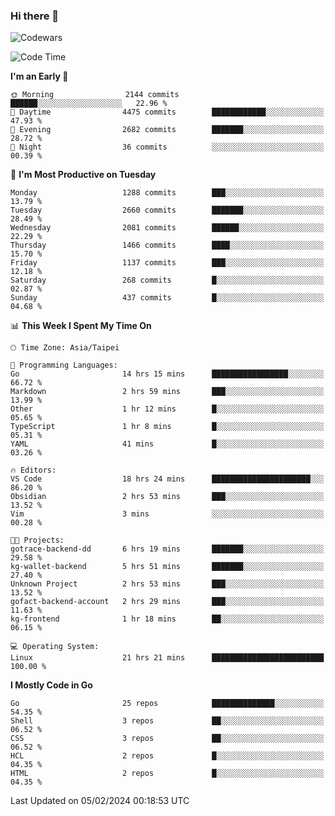 ### Hi there 👋

![Codewars](https://www.codewars.com/users/omegaatt36/badges/small)

<!--START_SECTION:waka-->
![Code Time](http://img.shields.io/badge/Code%20Time-2%2C151%20hrs%2052%20mins-blue)

**I'm an Early 🐤** 

```text
🌞 Morning                2144 commits        ██████░░░░░░░░░░░░░░░░░░░   22.96 % 
🌆 Daytime                4475 commits        ████████████░░░░░░░░░░░░░   47.93 % 
🌃 Evening                2682 commits        ███████░░░░░░░░░░░░░░░░░░   28.72 % 
🌙 Night                  36 commits          ░░░░░░░░░░░░░░░░░░░░░░░░░   00.39 % 
```
📅 **I'm Most Productive on Tuesday** 

```text
Monday                   1288 commits        ███░░░░░░░░░░░░░░░░░░░░░░   13.79 % 
Tuesday                  2660 commits        ███████░░░░░░░░░░░░░░░░░░   28.49 % 
Wednesday                2081 commits        ██████░░░░░░░░░░░░░░░░░░░   22.29 % 
Thursday                 1466 commits        ████░░░░░░░░░░░░░░░░░░░░░   15.70 % 
Friday                   1137 commits        ███░░░░░░░░░░░░░░░░░░░░░░   12.18 % 
Saturday                 268 commits         █░░░░░░░░░░░░░░░░░░░░░░░░   02.87 % 
Sunday                   437 commits         █░░░░░░░░░░░░░░░░░░░░░░░░   04.68 % 
```


📊 **This Week I Spent My Time On** 

```text
🕑︎ Time Zone: Asia/Taipei

💬 Programming Languages: 
Go                       14 hrs 15 mins      █████████████████░░░░░░░░   66.72 % 
Markdown                 2 hrs 59 mins       ███░░░░░░░░░░░░░░░░░░░░░░   13.99 % 
Other                    1 hr 12 mins        █░░░░░░░░░░░░░░░░░░░░░░░░   05.65 % 
TypeScript               1 hr 8 mins         █░░░░░░░░░░░░░░░░░░░░░░░░   05.31 % 
YAML                     41 mins             █░░░░░░░░░░░░░░░░░░░░░░░░   03.26 % 

🔥 Editors: 
VS Code                  18 hrs 24 mins      ██████████████████████░░░   86.20 % 
Obsidian                 2 hrs 53 mins       ███░░░░░░░░░░░░░░░░░░░░░░   13.52 % 
Vim                      3 mins              ░░░░░░░░░░░░░░░░░░░░░░░░░   00.28 % 

🐱‍💻 Projects: 
gotrace-backend-dd       6 hrs 19 mins       ███████░░░░░░░░░░░░░░░░░░   29.58 % 
kg-wallet-backend        5 hrs 51 mins       ███████░░░░░░░░░░░░░░░░░░   27.40 % 
Unknown Project          2 hrs 53 mins       ███░░░░░░░░░░░░░░░░░░░░░░   13.52 % 
gofact-backend-account   2 hrs 29 mins       ███░░░░░░░░░░░░░░░░░░░░░░   11.63 % 
kg-frontend              1 hr 18 mins        ██░░░░░░░░░░░░░░░░░░░░░░░   06.15 % 

💻 Operating System: 
Linux                    21 hrs 21 mins      █████████████████████████   100.00 % 
```

**I Mostly Code in Go** 

```text
Go                       25 repos            ██████████████░░░░░░░░░░░   54.35 % 
Shell                    3 repos             ██░░░░░░░░░░░░░░░░░░░░░░░   06.52 % 
CSS                      3 repos             ██░░░░░░░░░░░░░░░░░░░░░░░   06.52 % 
HCL                      2 repos             █░░░░░░░░░░░░░░░░░░░░░░░░   04.35 % 
HTML                     2 repos             █░░░░░░░░░░░░░░░░░░░░░░░░   04.35 % 
```




 Last Updated on 05/02/2024 00:18:53 UTC
<!--END_SECTION:waka-->

<!--
**omegaatt36/omegaatt36** is a ✨ _special_ ✨ repository because its `README.md` (this file) appears on your GitHub profile.

Here are some ideas to get you started:

- 🔭 I’m currently working on ...
- 🌱 I’m currently learning ...
- 👯 I’m looking to collaborate on ...
- 🤔 I’m looking for help with ...
- 💬 Ask me about ...
- 📫 How to reach me: ...
- 😄 Pronouns: ...
- ⚡ Fun fact: ...
-->
